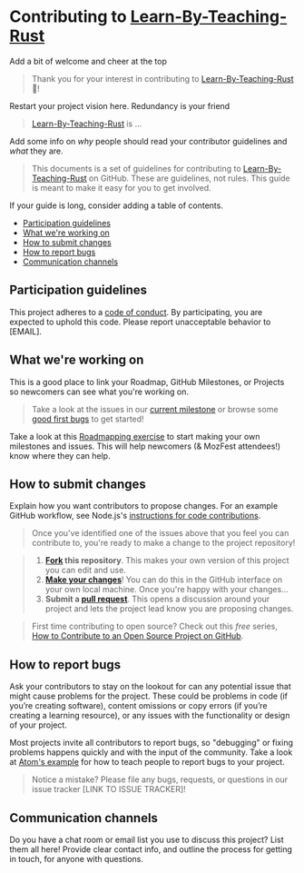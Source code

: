 # Contributing to [Learn-By-Teaching-Rust](https://github.com/rowdymehul/Learn-By-Teaching-Rust/)

Add a bit of welcome and cheer at the top
>Thank you for your interest in contributing to [Learn-By-Teaching-Rust](https://github.com/rowdymehul/Learn-By-Teaching-Rust/)
 :tada:! 

Restart your project vision here. Redundancy is your friend
>[Learn-By-Teaching-Rust](https://github.com/rowdymehul/Learn-By-Teaching-Rust/) is ...

Add some info on *why* people should read your contributor guidelines and *what* they are.

>This documents is a set of guidelines for contributing to [Learn-By-Teaching-Rust](https://github.com/rowdymehul/Learn-By-Teaching-Rust/)
 on GitHub. These are guidelines, not rules. This guide is meant to make it easy for you to get involved.

If your guide is long, consider adding a table of contents.

* [Participation guidelines](#participation-guidelines)
* [What we're working on](#what-were-working-on)
* [How to submit changes](#how-to-submit-changes)
* [How to report bugs](#how-to-report-bugs)
* [Communication channels](#communication-channels)

## Participation guidelines

This project adheres to a [code of conduct](CODE_OF_CONDUCT.md). By participating, you are expected to uphold this code. Please report unacceptable behavior to [EMAIL].

## What we're working on

This is a good place to link your Roadmap, GitHub Milestones, or Projects so newcomers can see what you're working on.

> Take a look at the issues in our [current milestone](https://github.com/acabunoc/mozfest-repo-template/milestone/1) or browse some [good first bugs](https://github.com/acabunoc/mozfest-repo-template/labels/good%20first%20bug) to get started!

Take a look at this [Roadmapping exercise](http://mozillascience.github.io/working-open-workshop/roadmapping/) to start making your own milestones and issues. This will help newcomers (& MozFest attendees!) know where they can help.

## How to submit changes

Explain how you want contributors to propose changes. For an example GitHub workflow, see Node.js's [instructions for code contributions](https://github.com/nodejs/node/blob/master/CONTRIBUTING.md#code-contributions).

> Once you've identified one of the issues above that you feel you can contribute to, you're ready to make a change to the project repository!
 
> 1. **[Fork](https://help.github.com/articles/fork-a-repo/) this repository**. This makes your own version of this project you can edit and use.
> 2. **[Make your changes](https://guides.github.com/activities/forking/#making-changes)**! You can do this in the GitHub interface on your own local machine. Once you're happy with your changes...
> 3. **Submit a [pull request](https://help.github.com/articles/proposing-changes-to-a-project-with-pull-requests/)**. This opens a discussion around your project and lets the project lead know you are proposing changes.

> First time contributing to open source? Check out this *free* series, [How to Contribute to an Open Source Project on GitHub](https://egghead.io/series/how-to-contribute-to-an-open-source-project-on-github).

## How to report bugs

Ask your contributors to stay on the lookout for can any potential issue that might cause problems for the project. These could be problems in code (if you’re creating software), content omissions or copy errors (if you’re creating a learning resource), or any issues with the functionality or design of your project. 

Most projects invite all contributors to report bugs, so "debugging" or fixing problems happens quickly and with the input of the community. Take a look at [Atom's example](https://github.com/atom/atom/blob/master/CONTRIBUTING.md#reporting-bugs) for how to teach people to report bugs to your project.

> Notice a mistake? Please file any bugs, requests, or questions in our issue tracker [LINK TO ISSUE TRACKER]!

## Communication channels

Do you have a chat room or email list you use to discuss this project? List them all here! Provide clear contact info, and outline the process for getting in touch, for anyone with questions.

